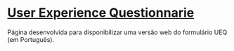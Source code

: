 # [User Experience Questionnarie](http://www.ueq-online.org)
Página desenvolvida para disponibilizar uma versão web do formulário UEQ (em Português).

